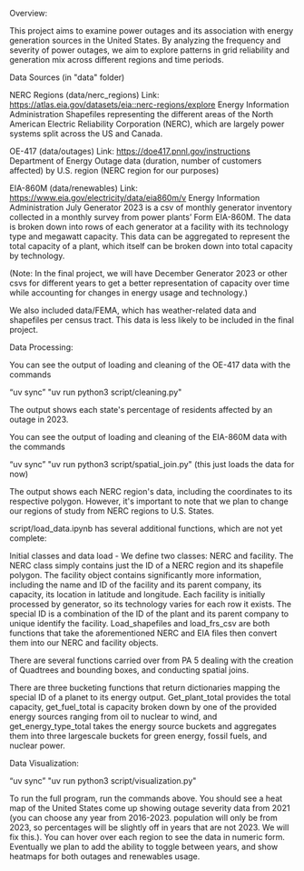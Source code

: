 Overview:

This project aims to examine power outages and its association with energy generation sources in the United States. By analyzing the frequency and severity of power outages, we aim to explore patterns in grid reliability and generation mix across different regions and time periods. 

Data Sources (in "data" folder)

NERC Regions (data/nerc_regions)
Link: https://atlas.eia.gov/datasets/eia::nerc-regions/explore
Energy Information Administration
Shapefiles representing the different areas of the North American Electric Reliability Corporation (NERC), which are largely power systems split across the US and Canada.

OE-417 (data/outages)
Link: https://doe417.pnnl.gov/instructions
Department of Energy
Outage data (duration, number of customers affected) by U.S. region (NERC region for our purposes)


EIA-860M (data/renewables)
Link: https://www.eia.gov/electricity/data/eia860m/v
Energy Information Administration
July Generator 2023 is a csv of monthly generator inventory collected in a monthly survey from power plants’ Form EIA-860M. The data is broken down into rows of each generator at a facility with its technology type and megawatt capacity. This data can be aggregated to represent the total capacity of a plant, which itself can be broken down into total capacity by technology. 

(Note: In the final project, we will have December Generator 2023 or other csvs for different years to get a better representation of capacity over time while accounting for changes in energy usage and technology.)


We also included data/FEMA, which has weather-related data and shapefiles per census tract. This data is less likely to be included in the final project.



Data Processing:

You can see the output of loading and cleaning of the OE-417 data with the commands

“uv sync”
"uv run python3 script/cleaning.py"

The output shows each state's percentage of residents affected by an outage in 2023.


You can see the output of loading and cleaning of the EIA-860M data with the commands

“uv sync”
"uv run python3 script/spatial_join.py" (this just loads the data for now)

The output shows each NERC region's data, including the coordinates to its respective polygon. However, it's important to note that we plan to change our regions of study from NERC regions to
U.S. States.


script/load_data.ipynb has several additional functions, which are not yet complete:

Initial classes and data load - We define two classes: NERC and facility. The NERC class simply contains just the ID of a NERC region and its shapefile polygon. The facility object contains significantly more information, including the name and ID of the facility and its parent company, its capacity,  its location in latitude and longitude. Each facility is initially processed by generator, so its technology varies for each row it exists. The special ID is a combination of the ID of the plant and its parent company to unique identify the facility. Load_shapefiles and load_frs_csv are both functions that take the aforementioned NERC and EIA files then convert them into our NERC and facility objects.

There are several functions carried over from PA 5 dealing with the creation of Quadtrees and bounding boxes, and conducting spatial joins.

There are three bucketing functions that return dictionaries mapping the special ID of a planet to its energy output. Get_plant_total provides the total capacity, get_fuel_total is capacity broken down by one of the provided energy sources ranging from oil to nuclear to wind, and get_energy_type_total takes the energy source buckets and aggregates them into three largescale buckets for green energy, fossil fuels, and nuclear power. 


Data Visualization:

“uv sync”
"uv run python3 script/visualization.py"

To run the full program, run the commands above. You should see a heat map of the United States come up showing outage severity data from 2021 (you can choose any year from 2016-2023. population will only be from 2023, so percentages will be slightly off in years that are not 2023. We will fix this.). You can hover over each region to see the data in numeric form. Eventually we plan to add the ability to toggle between years, and show heatmaps for both outages and renewables usage.




